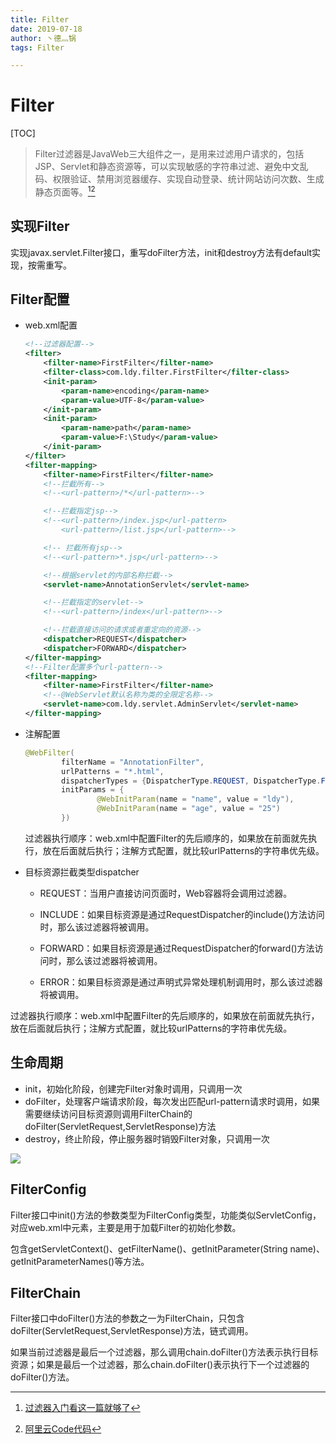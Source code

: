 ```yaml
---
title: Filter
date: 2019-07-18
author: 丶德灬锅
tags: Filter

---
```


# Filter

[TOC]

> Filter过滤器是JavaWeb三大组件之一，是用来过滤用户请求的，包括JSP、Servlet和静态资源等，可以实现敏感的字符串过滤、避免中文乱码、权限验证、禁用浏览器缓存、实现自动登录、统计网站访问次数、生成静态页面等。[^1][^2]

## 实现Filter

实现javax.servlet.Filter接口，重写doFilter方法，init和destroy方法有default实现，按需重写。

## Filter配置

- web.xml配置

  ```xml
  <!--过滤器配置-->
  <filter>
      <filter-name>FirstFilter</filter-name>
      <filter-class>com.ldy.filter.FirstFilter</filter-class>
      <init-param>
          <param-name>encoding</param-name>
          <param-value>UTF-8</param-value>
      </init-param>
      <init-param>
          <param-name>path</param-name>
          <param-value>F:\Study</param-value>
      </init-param>
  </filter>
  <filter-mapping>
      <filter-name>FirstFilter</filter-name>
      <!--拦截所有-->
      <!--<url-pattern>/*</url-pattern>-->
  
      <!--拦截指定jsp-->
      <!--<url-pattern>/index.jsp</url-pattern>
          <url-pattern>/list.jsp</url-pattern>-->
  
      <!-- 拦截所有jsp-->
      <!--<url-pattern>*.jsp</url-pattern>-->
  
      <!--根据servlet的内部名称拦截-->
      <servlet-name>AnnotationServlet</servlet-name>
  
      <!--拦截指定的servlet-->
      <!--<url-pattern>/index</url-pattern>-->
  
      <!--拦截直接访问的请求或者重定向的资源-->
      <dispatcher>REQUEST</dispatcher>
      <dispatcher>FORWARD</dispatcher>
  </filter-mapping>
  <!--Filter配置多个url-pattern-->
  <filter-mapping>
      <filter-name>FirstFilter</filter-name>
      <!--@WebServlet默认名称为类的全限定名称-->
      <servlet-name>com.ldy.servlet.AdminServlet</servlet-name>
  </filter-mapping>
  ```

  

- 注解配置

  ```java
  @WebFilter(
          filterName = "AnnotationFilter",
          urlPatterns = "*.html",
          dispatcherTypes = {DispatcherType.REQUEST, DispatcherType.FORWARD},
          initParams = {
                  @WebInitParam(name = "name", value = "ldy"),
                  @WebInitParam(name = "age", value = "25")
          })
  ```

  过滤器执行顺序：web.xml中配置Filter的先后顺序的，如果放在前面就先执行，放在后面就后执行；注解方式配置，就比较urlPatterns的字符串优先级。

- 目标资源拦截类型dispatcher

  - REQUEST：当用户直接访问页面时，Web容器将会调用过滤器。

  - INCLUDE：如果目标资源是通过RequestDispatcher的include()方法访问时，那么该过滤器将被调用。
  - FORWARD：如果目标资源是通过RequestDispatcher的forward()方法访问时，那么该过滤器将被调用。
  - ERROR：如果目标资源是通过声明式异常处理机制调用时，那么该过滤器将被调用。

过滤器执行顺序：web.xml中配置Filter的先后顺序的，如果放在前面就先执行，放在后面就后执行；注解方式配置，就比较urlPatterns的字符串优先级。

## 生命周期

- init，初始化阶段，创建完Filter对象时调用，只调用一次
- doFilter，处理客户端请求阶段，每次发出匹配url-pattern请求时调用，如果需要继续访问目标资源则调用FilterChain的doFilter(ServletRequest,ServletResponse)方法
- destroy，终止阶段，停止服务器时销毁Filter对象，只调用一次

![](https://cdn.jsdelivr.net/gh/ldy/jekyll@master/_posts/img/2019-07-18-Filter-原理.png)

## FilterConfig

Filter接口中init()方法的参数类型为FilterConfig类型，功能类似ServletConfig，对应web.xml中元素，主要是用于加载Filter的初始化参数。

包含getServletContext()、getFilterName()、getInitParameter(String name)、getInitParameterNames()等方法。

## FilterChain

Filter接口中doFilter()方法的参数之一为FilterChain，只包含doFilter(ServletRequest,ServletResponse)方法，链式调用。

如果当前过滤器是最后一个过滤器，那么调用chain.doFilter()方法表示执行目标资源；如果是最后一个过滤器，那么chain.doFilter()表示执行下一个过滤器的doFilter()方法。

[^1]: [过滤器入门看这一篇就够了](https://segmentfault.com/a/1190000013211245)
[^2]: [阿里云Code代码](https://code.aliyun.com/lideyu/j2ee/tree/master/src/main/java/com/ldy/filter)